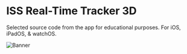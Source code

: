 # ISS Real-Time Tracker 3D
Selected source code from the app for educational purposes.
For iOS, iPadOS, & watchOS.

![Banner](https://github.com/MDStebel/ISS-Real-Time-Tracker-3D-Public/blob/ac84af71f28b281ab06d196b50eed48361a756fa/Banner%20-%20ISS%20Real-Time%20Tracker%203D.png "ISS Real-Time Tracker 3D Screen Shots")
